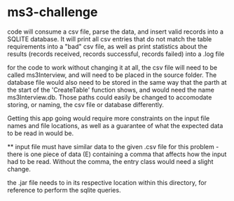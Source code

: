 # ms3-challenge
code will consume a csv file, parse the data, and insert valid records into a SQLITE database.
It will print all csv entries that do not match the table requirements into a "bad" csv file, as well as print 
statistics about the results (records received, records successful, records failed) into a .log file

 for the code to work without changing it at all, the csv file will need to be called ms3Interview,
 and will need to be placed in the source folder. The database file would also need to be stored in the same
 way that the parth at the start of the 'CreateTable' function shows, and would need the name ms3Interview.db.
 Those paths could easily be changed to accomodate storing, or naming, the csv file or database differently.
 
 Getting this app going would require more constraints on the input file names and file locations, as well as a guarantee 
 of what the expected data to be read in would be. 

** input file must have similar data to the given .csv file for this problem - there is one piece of data (E) containing
a comma that affects how the input had to be read. Without the comma, the entry class would need a slight change.

the .jar file needs to in its respective location within this directory, for reference to perform the sqlite queries.
